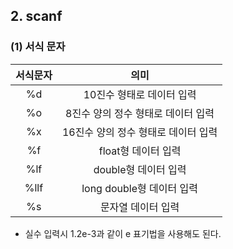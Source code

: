 <h2> <strong> 2. scanf </strong> </h2>

<h3> <strong> (1) 서식 문자 </strong> </h3>

|서식문자|의미|
|:---:|:---:|
|%d|10진수 형태로 데이터 입력|
|%o|8진수 양의 정수 형태로 데이터 입력|
|%x|16진수 양의 정수 형태로 데이터 입력|
|%f|float형 데이터 입력|
|%lf|double형 데이터 입력|
|%llf|long double형 데이터 입력|
|%s|문자열 데이터 입력|

* 실수 입력시 1.2e-3과 같이 e 표기법을 사용해도 된다.